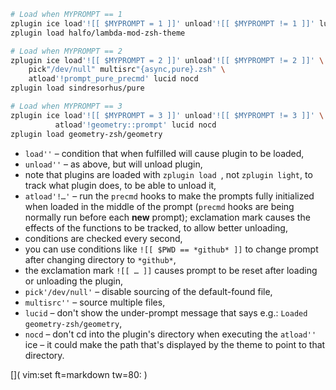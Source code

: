 ```zsh
# Load when MYPROMPT == 1
zplugin ice load'![[ $MYPROMPT = 1 ]]' unload'![[ $MYPROMPT != 1 ]]' lucid
zplugin load halfo/lambda-mod-zsh-theme

# Load when MYPROMPT == 2
zplugin ice load'![[ $MYPROMPT = 2 ]]' unload'![[ $MYPROMPT != 2 ]]' \
    pick"/dev/null" multisrc"{async,pure}.zsh" \
    atload'!prompt_pure_precmd' lucid nocd
zplugin load sindresorhus/pure

# Load when MYPROMPT == 3
zplugin ice load'![[ $MYPROMPT = 3 ]]' unload'![[ $MYPROMPT != 3 ]]' \
          atload'!geometry::prompt' lucid nocd
zplugin load geometry-zsh/geometry
```

 - `load''` – condition that when fulfilled will cause plugin to be loaded,
 - `unload''` – as above, but will unload plugin,
 - note that plugins are loaded with <code>zplugin load </code>, not `zplugin
   light`, to track what plugin does, to be able to unload it,
 - `atload'!…'` – run the `precmd` hooks to make the prompts fully initialized
   when loaded in the middle of the prompt (`precmd` hooks are being normally
   run before each **new** prompt); exclamation mark causes the effects of the
   functions to be tracked, to allow better unloading,
 - conditions are checked every second,
 - you can use conditions like `![[ $PWD == *github* ]]` to change prompt after
   changing directory to `*github*`,
 - the exclamation mark `![[ … ]]` causes prompt to be reset after loading or
   unloading the plugin,
 - `pick'/dev/null'` – disable sourcing of the default-found file,
 - `multisrc''` – source multiple files,
 - `lucid` – don't show the under-prompt message that says e.g.: `Loaded
   geometry-zsh/geometry`,
 - `nocd` – don't cd into the plugin's directory when executing the `atload''`
   ice – it could make the path that's displayed by the theme to point to that
   directory.

[]( vim:set ft=markdown tw=80: )
